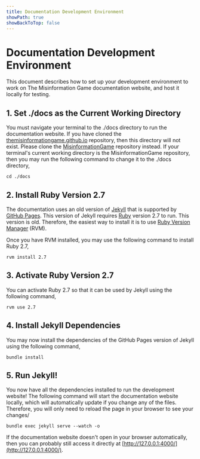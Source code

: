```yaml
---
title: Documentation Development Environment
showPath: true
showBackToTop: false
---
```


# Documentation Development Environment
This document describes how to set up your development
environment to work on The Misinformation Game documentation
website, and host  it locally for testing.


## 1. Set ./docs as the Current Working Directory

You must navigate your terminal to the ./docs directory
to run the documentation website. If you have cloned the
[themisinformationgame.github.io](https://github.com/TheMisinformationGame/themisinformationgame.github.io)
repository, then this directory will not exist. Please clone
the [MisinformationGame](https://github.com/TheMisinformationGame/MisinformationGame)
repository instead. If your terminal's current working directory
is the MisinformationGame repository, then you may run the following
command to change it to the ./docs directory,

```shell
cd ./docs
```


## 2. Install Ruby Version 2.7
The documentation uses an old version of [Jekyll](https://jekyllrb.com/)
that is supported by [GitHub Pages](https://pages.github.com/). This
version of Jekyll requires [Ruby](https://www.ruby-lang.org/) version 2.7
to run. This version is old. Therefore, the easiest way to install it
is to use [Ruby Version Manager](https://rvm.io/) (RVM).

Once you have RVM installed, you may use the following command to install
Ruby 2.7,

```shell
rvm install 2.7
```


## 3. Activate Ruby Version 2.7

You can activate Ruby 2.7 so that it can be used by Jekyll using the following command,

```shell
rvm use 2.7
```


## 4. Install Jekyll Dependencies

You may now install the dependencies of the GitHub Pages version of Jekyll
using the following command,

```shell
bundle install
```


## 5. Run Jekyll!

You now have all the dependencies installed to run the development website!
The following command will start the documentation website locally, which
will automatically update if you change any of the files. Therefore, you will
only need to reload the page in your browser to see your changes/

```shell
bundle exec jekyll serve --watch -o
```

If the documentation website doesn't open in your browser automatically,
then you can probably still access it directly at [http://127.0.0.1:4000/](http://127.0.0.1:4000/).
